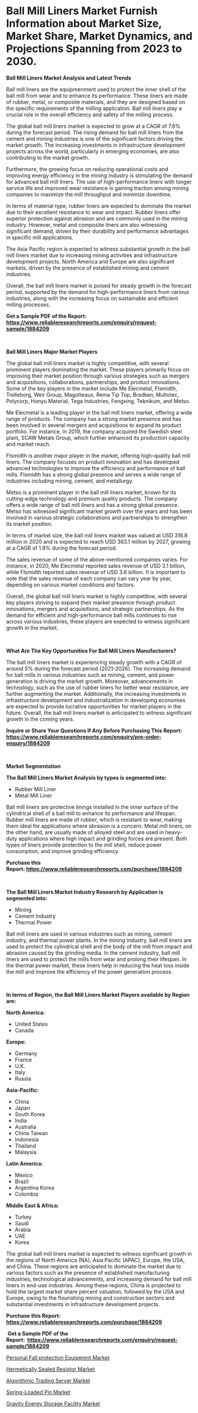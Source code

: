 <p><h1>Ball Mill Liners Market Furnish Information about Market Size, Market Share, Market Dynamics, and Projections Spanning from 2023 to 2030.</h1></p><p><strong>Ball Mill Liners Market Analysis and Latest Trends</strong></p>
<p><p>Ball mill liners are the equipmenment used to protect the inner shell of the ball mill from wear and to enhance its performance. These liners are made of rubber, metal, or composite materials, and they are designed based on the specific requirements of the milling application. Ball mill liners play a crucial role in the overall efficiency and safety of the milling process.</p><p>The global ball mill liners market is expected to grow at a CAGR of 7.6% during the forecast period. The rising demand for ball mill liners from the cement and mining industries is one of the significant factors driving the market growth. The increasing investments in infrastructure development projects across the world, particularly in emerging economies, are also contributing to the market growth.</p><p>Furthermore, the growing focus on reducing operational costs and improving energy efficiency in the mining industry is stimulating the demand for advanced ball mill liners. The use of high-performance liners with longer service life and improved wear resistance is gaining traction among mining companies to maximize the mill throughput and minimize downtime.</p><p>In terms of material type, rubber liners are expected to dominate the market due to their excellent resistance to wear and impact. Rubber liners offer superior protection against abrasion and are commonly used in the mining industry. However, metal and composite liners are also witnessing significant demand, driven by their durability and performance advantages in specific mill applications.</p><p>The Asia Pacific region is expected to witness substantial growth in the ball mill liners market due to increasing mining activities and infrastructure development projects. North America and Europe are also significant markets, driven by the presence of established mining and cement industries.</p><p>Overall, the ball mill liners market is poised for steady growth in the forecast period, supported by the demand for high-performance liners from various industries, along with the increasing focus on sustainable and efficient milling processes.</p></p>
<p><strong>Get a Sample PDF of the Report:&nbsp; <a href="https://www.reliableresearchreports.com/enquiry/request-sample/1884209">https://www.reliableresearchreports.com/enquiry/request-sample/1884209</a></strong></p>
<p>&nbsp;</p>
<p><strong>Ball Mill Liners Major Market Players</strong></p>
<p><p>The global ball mill liners market is highly competitive, with several prominent players dominating the market. These players primarily focus on improving their market position through various strategies such as mergers and acquisitions, collaborations, partnerships, and product innovations. Some of the key players in the market include Me Elecmetal, Flsmidth, Trelleborg, Weir Group, Magotteaux, Rema Tip Top, Bradken, Multotec, Polycorp, Honyu Material, Tega Industries, Fengxing, Teknikum, and Metso.</p><p>Me Elecmetal is a leading player in the ball mill liners market, offering a wide range of products. The company has a strong market presence and has been involved in several mergers and acquisitions to expand its product portfolio. For instance, in 2019, the company acquired the Swedish steel plant, SCAW Metals Group, which further enhanced its production capacity and market reach.</p><p>Flsmidth is another major player in the market, offering high-quality ball mill liners. The company focuses on product innovation and has developed advanced technologies to improve the efficiency and performance of ball mills. Flsmidth has a strong global presence and serves a wide range of industries including mining, cement, and metallurgy.</p><p>Metso is a prominent player in the ball mill liners market, known for its cutting-edge technology and premium quality products. The company offers a wide range of ball mill liners and has a strong global presence. Metso has witnessed significant market growth over the years and has been involved in various strategic collaborations and partnerships to strengthen its market position.</p><p>In terms of market size, the ball mill liners market was valued at USD 316.8 million in 2020 and is expected to reach USD 363.1 million by 2027, growing at a CAGR of 1.8% during the forecast period.</p><p>The sales revenue of some of the above-mentioned companies varies. For instance, in 2020, Me Elecmetal reported sales revenue of USD 3.1 billion, while Flsmidth reported sales revenue of USD 3.6 billion. It is important to note that the sales revenue of each company can vary year by year, depending on various market conditions and factors.</p><p>Overall, the global ball mill liners market is highly competitive, with several key players striving to expand their market presence through product innovations, mergers and acquisitions, and strategic partnerships. As the demand for efficient and high-performance ball mills continues to rise across various industries, these players are expected to witness significant growth in the market.</p></p>
<p>&nbsp;</p>
<p><strong>What Are The Key Opportunities For Ball Mill Liners Manufacturers?</strong></p>
<p><p>The ball mill liners market is experiencing steady growth with a CAGR of around 5% during the forecast period (2021-2026). The increasing demand for ball mills in various industries such as mining, cement, and power generation is driving the market growth. Moreover, advancements in technology, such as the use of rubber liners for better wear resistance, are further augmenting the market. Additionally, the increasing investments in infrastructure development and industrialization in developing economies are expected to provide lucrative opportunities for market players in the future. Overall, the ball mill liners market is anticipated to witness significant growth in the coming years.</p></p>
<p><strong>Inquire or Share Your Questions If Any Before Purchasing This Report: <a href="https://www.reliableresearchreports.com/enquiry/pre-order-enquiry/1884209">https://www.reliableresearchreports.com/enquiry/pre-order-enquiry/1884209</a></strong></p>
<p>&nbsp;</p>
<p><strong>Market Segmentation</strong></p>
<p><strong>The Ball Mill Liners Market Analysis by types is segmented into:</strong></p>
<p><ul><li>Rubber Mill Liner</li><li>Metal Mill Liner</li></ul></p>
<p><p>Ball mill liners are protective linings installed in the inner surface of the cylindrical shell of a ball mill to enhance its performance and lifespan. Rubber mill liners are made of rubber, which is resistant to wear, making them ideal for applications where abrasion is a concern. Metal mill liners, on the other hand, are usually made of alloyed steel and are used in heavy-duty applications where high impact and grinding forces are present. Both types of liners provide protection to the mill shell, reduce power consumption, and improve grinding efficiency.</p></p>
<p><strong>Purchase this Report:&nbsp;<a href="https://www.reliableresearchreports.com/purchase/1884209">https://www.reliableresearchreports.com/purchase/1884209</a></strong></p>
<p>&nbsp;</p>
<p><strong>The Ball Mill Liners Market Industry Research by Application is segmented into:</strong></p>
<p><ul><li>Mining</li><li>Cement Industry</li><li>Thermal Power</li></ul></p>
<p><p>Ball mill liners are used in various industries such as mining, cement industry, and thermal power plants. In the mining industry, ball mill liners are used to protect the cylindrical shell and the body of the mill from impact and abrasion caused by the grinding media. In the cement industry, ball mill liners are used to protect the mills from wear and prolong their lifespan. In the thermal power market, these liners help in reducing the heat loss inside the mill and improve the efficiency of the power generation process.</p></p>
<p>&nbsp;</p>
<p><strong>In terms of Region, the Ball Mill Liners Market Players available by Region are:</strong></p>
<p>
    <p> <strong> North America: </strong>
        <ul>
            <li>United States</li>
            <li>Canada</li>
        </ul>
        </p> 
    <p> <strong> Europe: </strong>
        <ul>
            <li>Germany</li>
            <li>France</li>
            <li>U.K.</li>
            <li>Italy</li>
            <li>Russia</li>
        </ul>
        </p> 
    <p> <strong> Asia-Pacific: </strong>
        <ul>
            <li>China</li>
            <li>Japan</li>
            <li>South Korea</li>
            <li>India</li>
            <li>Australia</li>
            <li>China Taiwan</li>
            <li>Indonesia</li>
            <li>Thailand</li>
            <li>Malaysia</li>
        </ul>
        </p> 
    <p> <strong> Latin America: </strong>
        <ul>
            <li>Mexico</li>
            <li>Brazil</li>
            <li>Argentina Korea</li>
            <li>Colombia</li>
        </ul>
        </p> 
    <p> <strong> Middle East & Africa: </strong>
        <ul>
            <li>Turkey</li>
            <li>Saudi</li>
            <li>Arabia</li>
            <li>UAE</li>
            <li>Korea</li>
        </ul>
    </p>
    </p>
<p><p>The global ball mill liners market is expected to witness significant growth in the regions of North America (NA), Asia Pacific (APAC), Europe, the USA, and China. These regions are anticipated to dominate the market due to various factors such as the presence of established manufacturing industries, technological advancements, and increasing demand for ball mill liners in end-use industries. Among these regions, China is projected to hold the largest market share percent valuation, followed by the USA and Europe, owing to the flourishing mining and construction sectors and substantial investments in infrastructure development projects.</p></p>
<p><strong>Purchase this Report: <a href="https://www.reliableresearchreports.com/purchase/1884209">https://www.reliableresearchreports.com/purchase/1884209</a></strong></p>
<p>&nbsp;<strong>Get a Sample PDF of the Report:&nbsp;&nbsp;<a href="https://www.reliableresearchreports.com/enquiry/request-sample/1884209">https://www.reliableresearchreports.com/enquiry/request-sample/1884209</a></strong></p>
<p><strong></strong></p>
<p><p><a href="https://medium.com/@mariad13206/personal-fall-protection-equipemnt-market-size-reveals-the-best-marketing-channels-in-global-9f5898e91701">Personal Fall protection Equipemnt Market</a></p><p><a href="https://medium.com/@queenlittle95/hermetically-sealed-resistor-market-competitive-analysis-market-trends-and-forecast-to-2030-296a3de536ad">Hermetically Sealed Resistor Market</a></p><p><a href="https://medium.com/@christianhunter987/algorithmic-trading-server-market-the-key-to-successful-business-strategy-forecast-till-2030-e1aa02b7bcf5">Algorithmic Trading Server Market</a></p><p><a href="https://medium.com/@jaylonlesch/spring-loaded-pin-market-comprehensive-assessment-by-type-application-and-geography-97fc39c210c0">Spring-Loaded Pin Market</a></p><p><a href="https://medium.com/@karinaokon2662/gravity-energy-storage-facility-market-competitive-analysis-market-trends-and-forecast-to-2030-0a39c572f746">Gravity Energy Storage Facility Market</a></p></p>
